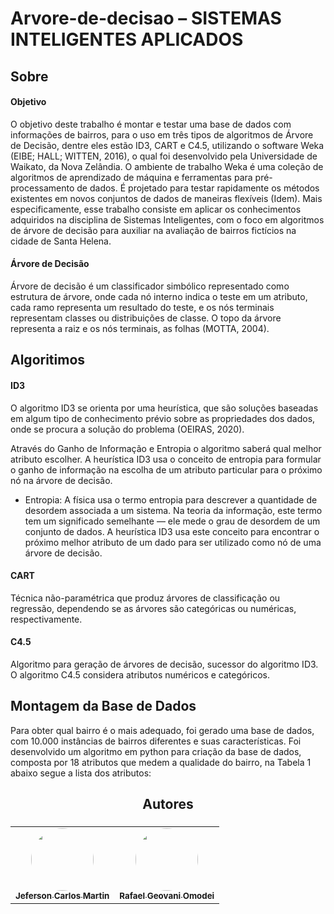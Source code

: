 # Arvore-de-decisao – SISTEMAS INTELIGENTES APLICADOS

## Sobre

#### Objetivo
O objetivo deste trabalho é montar e testar uma base de dados  com informações de bairros, para o uso em três tipos de algoritmos de Árvore de Decisão, dentre eles estão ID3, CART e C4.5, utilizando o software Weka (EIBE; HALL; WITTEN, 2016), o qual foi desenvolvido pela Universidade de Waikato, da Nova Zelândia. O ambiente de trabalho Weka é uma coleção de algoritmos de aprendizado de máquina e ferramentas para pré-processamento de dados. É projetado para testar rapidamente os métodos existentes em novos conjuntos de dados de maneiras flexíveis (Idem).
Mais especificamente, esse trabalho consiste em aplicar os conhecimentos adquiridos na disciplina de  Sistemas Inteligentes, com o foco em algoritmos de árvore de decisão para auxiliar na avaliação de bairros fictícios na cidade de Santa Helena.

#### Árvore de Decisão
Árvore de decisão é um classificador simbólico representado como estrutura de árvore, onde cada nó interno indica o teste em um atributo, cada ramo representa um resultado do teste, e os nós terminais representam classes ou distribuições de classe. O topo da árvore representa a raiz e os nós terminais, as folhas (MOTTA, 2004).

## Algoritimos

#### ID3
O algoritmo ID3 se orienta por uma heurística, que são soluções baseadas em algum tipo de conhecimento prévio sobre as propriedades dos dados, onde se procura a solução do problema (OEIRAS, 2020).

Através do Ganho de Informação e Entropia o algoritmo saberá qual melhor atributo escolher. A heurística ID3 usa o conceito de entropia para formular o ganho de informação na escolha de um atributo particular para o próximo nó na árvore de decisão.

* Entropia: A física usa o termo entropia para descrever a quantidade de desordem associada a um sistema. Na teoria da informação, este termo tem um significado semelhante — ele mede o grau de desordem de um conjunto de dados. A heurística ID3 usa este conceito para encontrar o próximo melhor atributo de um dado para ser utilizado como nó de uma árvore de decisão.

#### CART
Técnica não-paramétrica que produz árvores de classificação ou regressão, dependendo se as árvores são categóricas ou numéricas, respectivamente.

#### C4.5
Algoritmo para geração de árvores de decisão, sucessor do algoritmo ID3. O algoritmo C4.5 considera atributos numéricos e categóricos.


## Montagem da Base de Dados

Para obter qual bairro é o mais adequado, foi gerado uma base de dados, com 10.000 instâncias de bairros diferentes e suas características. Foi desenvolvido um algoritmo em python para criação da base de dados, composta por 18 atributos que medem a qualidade do bairro, na Tabela 1 abaixo segue a lista dos atributos:


<h2 align="center">Autores<h3/>

<table align="center">
  <tr>
    <td align="center"><a href="https://github.com/jefersoncmn"><img style="border-radius: 50%;" src="./public/jefersonphoto.jpeg" width="100px;" alt=""/><br/><sub><b>Jeferson Carlos Martin</b></sub></a><br /><a href="https://github.com/jefersoncmn" title="Jeferson Carlos Martin"></a>
    <td align="center"><a href="https://github.com/rafaelomodei"><img style="border-radius: 50%;" src="./public/rafaelphoto.jfif" width="100px;" alt=""/><br/><sub><b>Rafael Geovani Omodei</b></sub></a><br /><a href="https://github.com/rafaelomodei" title="Jeferson Carlos Martin"></a>
    </td>
</table>


